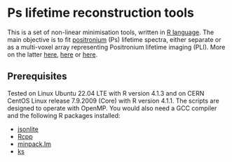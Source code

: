 # Ps lifetime reconstruction tools

This is a set of non-linear minimisation tools, written in [R language](https://cran.r-project.org/). The main objective is to fit [positronium](https://en.wikipedia.org/wiki/Positronium) (Ps) lifetime spectra, either separate or as a multi-voxel array representing Positronium lifetime imaging (PLI). More on the latter [here](https://doi.org/10.1109/TMI.2024.3357659), [here](https://koza.if.uj.edu.pl/files/d0bf762aba4f68695caac0f1d5745279/09059856.pdf) or [here](https://arxiv.org/abs/2501.04145).


## Prerequisites
Tested on Linux Ubuntu 22.04 LTE with R version 4.1.3 and on CERN CentOS Linux release 7.9.2009 (Core) with R version 4.1.1. The scripts are designed to operate with OpenMP. You would also need a GCC compiler and the following R packages installed:
* [jsonlite](https://cran.r-project.org/web/packages/jsonlite/index.html)
* [Rcpp](https://cran.r-project.org/web/packages/Rcpp/index.html)
* [minpack.lm](https://cran.r-project.org/web/packages/minpack.lm/index.html)
* [ks](https://cran.r-project.org/web/packages/ks/index.html)
